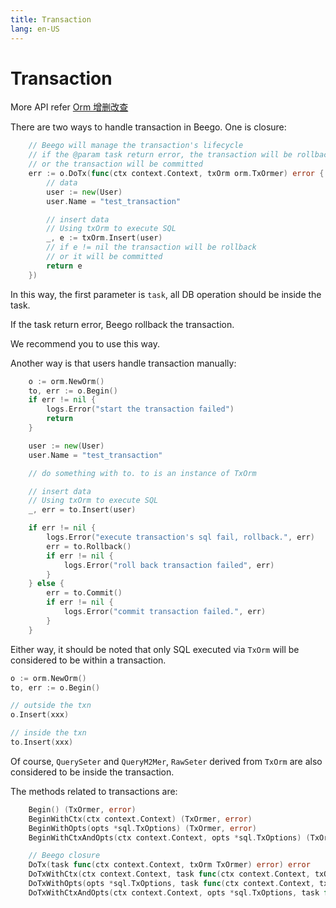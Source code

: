 ```yaml
---
title: Transaction
lang: en-US
---
```


# Transaction

More API refer [Orm 增删改查](orm.md)

There are two ways to handle transaction in Beego. One is closure:

```go
	// Beego will manage the transaction's lifecycle
	// if the @param task return error, the transaction will be rollback
	// or the transaction will be committed
	err := o.DoTx(func(ctx context.Context, txOrm orm.TxOrmer) error {
		// data
		user := new(User)
		user.Name = "test_transaction"

		// insert data
		// Using txOrm to execute SQL
		_, e := txOrm.Insert(user)
		// if e != nil the transaction will be rollback
		// or it will be committed
		return e
	})
```
In this way, the first parameter is `task`, all DB operation should be inside the task.

If the task return error, Beego rollback the transaction.

We recommend you to use this way.

Another way is that users handle transaction manually:

```go
	o := orm.NewOrm()
	to, err := o.Begin()
	if err != nil {
		logs.Error("start the transaction failed")
		return
	}

	user := new(User)
	user.Name = "test_transaction"

	// do something with to. to is an instance of TxOrm

	// insert data
	// Using txOrm to execute SQL
	_, err = to.Insert(user)

	if err != nil {
		logs.Error("execute transaction's sql fail, rollback.", err)
		err = to.Rollback()
		if err != nil {
			logs.Error("roll back transaction failed", err)
		}
	} else {
		err = to.Commit()
		if err != nil {
			logs.Error("commit transaction failed.", err)
		}
	}
```

Either way, it should be noted that only SQL executed via `TxOrm` will be considered to be within a transaction.

```go
o := orm.NewOrm()
to, err := o.Begin()

// outside the txn
o.Insert(xxx)

// inside the txn
to.Insert(xxx)
```

Of course, `QuerySeter` and `QueryM2Mer`, `RawSeter` derived from `TxOrm` are also considered to be inside the transaction.

The methods related to transactions are:

```go
	Begin() (TxOrmer, error)
	BeginWithCtx(ctx context.Context) (TxOrmer, error)
	BeginWithOpts(opts *sql.TxOptions) (TxOrmer, error)
	BeginWithCtxAndOpts(ctx context.Context, opts *sql.TxOptions) (TxOrmer, error)

	// Beego closure
	DoTx(task func(ctx context.Context, txOrm TxOrmer) error) error
	DoTxWithCtx(ctx context.Context, task func(ctx context.Context, txOrm TxOrmer) error) error
	DoTxWithOpts(opts *sql.TxOptions, task func(ctx context.Context, txOrm TxOrmer) error) error
	DoTxWithCtxAndOpts(ctx context.Context, opts *sql.TxOptions, task func(ctx context.Context, txOrm TxOrmer) error) error

```
